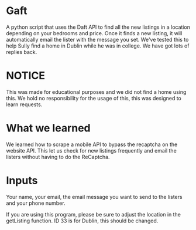 
# Gaft
A python script that uses the Daft API to find all the new listings in a location depending on your bedrooms and price. Once it finds a new listing, it will automatically email the lister with the message you set. We've tested this to help Sully find a home in Dublin while he was in college. We have got lots of replies back.

# NOTICE
This was made for educational purposes and we did not find a home using this. We hold no responsibility for the usage of this, this was designed to learn requests.

# What we learned
We learned how to scrape a mobile API to bypass the recaptcha on the website API. This let us check for new listings frequently and email the listers without having to do the ReCaptcha.

# Inputs
Your name, your email, the email message you want to send to the listers and your phone number.

If you are using this program, please be sure to adjust the location in the getListing function. ID 33 is for Dublin, this should be changed.

